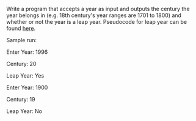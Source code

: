 

Write a program that accepts a year as input and outputs the century the year belongs in (e.g. 18th century's year ranges are 1701 to 1800) and whether or not the year is a leap year. Pseudocode for leap year can be found [here](http://en.wikipedia.org/wiki/Leap_year#Algorithm).

Sample run:

Enter Year: 1996

Century: 20

Leap Year: Yes

Enter Year: 1900

Century: 19

Leap Year: No

